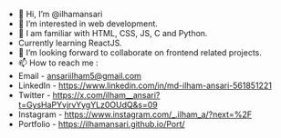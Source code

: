 - 👋 Hi, I’m @ilhamansari
- 👀 I’m interested in web development.
- 🌱 I am familiar with HTML, CSS, JS, C and Python.
- Currently learning ReactJS.
- 💞️ I’m looking forward to collaborate on frontend related projects.
- 📫 How to reach me :
- Email - ansariilham5@gmail.com
- LinkedIn - https://www.linkedin.com/in/md-ilham-ansari-561851221
- Twitter - https://x.com/ilham__ansari?t=GysHaPYvjrvYygYLz0OUdQ&s=09
- Instagram - https://www.instagram.com/_.ilham_a/?next=%2F
- Portfolio - https://ilhamansari.github.io/Port/
<!---
ilhamansari/ilhamansari is a ✨ special ✨ repository because its `README.md` (this file) appears on your GitHub profile.
You can click the Preview link to take a look at your changes.
--->
